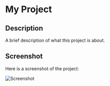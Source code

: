 # My Project

## Description
A brief description of what this project is about.

## Screenshot
Here is a screenshot of the project:

![Screenshot](https://github.com/brnagn7/social-media/social-editor-finished.png)
